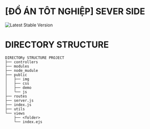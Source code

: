 [ĐỒ ÁN TÔT NGHIỆP] SEVER SIDE
==============================

![Latest Stable Version](https://1.bp.blogspot.com/-N1t04UKsQ7A/W9h0y3owYmI/AAAAAAA0Vi8/M5nXVPs4O6cD6DK1Sq1R6gynVGNeHZ1ZQCLcBGAs/s1600/AW2158645_11.gif)

DIRECTORY STRUCTURE
===================
```
DIRECTORy STRUCTURE PROJECT
├── controllers
├── modules
├── node_mudule
├── public
│   ├── img
│   ├── css
│   ├── demo
│   └── js
├── routes
├── server.js
├── index.js
├── utils
└── views
    ├── <folder>
    └── index.ejs
